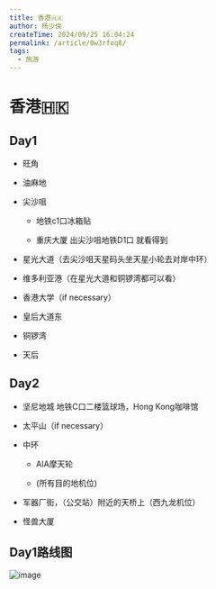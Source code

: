 ```yaml
---
title: 香港🇭🇰
author: 杨少侠
createTime: 2024/09/25 16:04:24
permalink: /article/0w3rfoq8/
tags:
  - 旅游
---
```


# 香港🇭🇰

## Day1

*   旺角
    
*   油麻地
    
*   尖沙咀 
    
    *   地铁c1口冰箱贴
        
    *   重庆大厦 出尖沙咀地铁D1口 就看得到
        
*   星光大道（去尖沙咀天星码头坐天星小轮去对岸中环）
    
*   维多利亚港（在星光大道和铜锣湾都可以看）
    
*   香港大学（if necessary）
    
*   皇后大道东
    
*   铜锣湾
    
*   天后
    

## Day2

*   坚尼地城 地铁C口二楼篮球场，Hong Kong咖啡馆
    
*   太平山（if necessary）
    
*   中环
    
    *   AIA摩天轮
        
    *   (所有目的地机位)
        
*   军器厂街，（公交站）附近的天桥上（西九龙机位）
    
*   怪兽大厦
    

## Day1路线图

![image](https://alidocs.oss-cn-zhangjiakou.aliyuncs.com/res/mPdnp8paZgb2nw98/img/f0d95b24-08c1-480c-b152-3851a735b8f5.png)